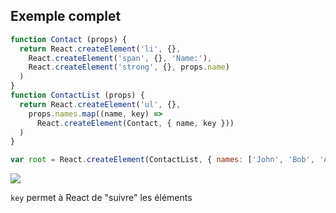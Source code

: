 ## Exemple complet

```js
function Contact (props) {
  return React.createElement('li', {},
    React.createElement('span', {}, 'Name:'),
    React.createElement('strong', {}, props.name)
  )
}
function ContactList (props) {
  return React.createElement('ul', {},
    props.names.map((name, key) =>
      React.createElement(Contact, { name, key }))
  )
}

var root = React.createElement(ContactList, { names: ['John', 'Bob', 'Arnold'] })
```

![](images/error-key.png)

``key`` permet à React de "suivre" les éléments
